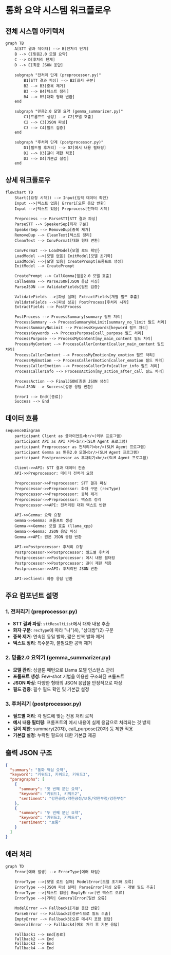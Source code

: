 # 통화 요약 시스템 워크플로우

## 전체 시스템 아키텍처

```mermaid
graph TB
    A[STT 결과 데이터] --> B[전처리 단계]
    B --> C[믿음2.0 모델 요약]
    C --> D[후처리 단계]
    D --> E[최종 JSON 응답]
    
    subgraph "전처리 단계 (preprocessor.py)"
        B1[STT 결과 파싱] --> B2[화자 구분]
        B2 --> B3[중복 제거]
        B3 --> B4[텍스트 정리]
        B4 --> B5[대화 형태 변환]
    end
    
    subgraph "믿음2.0 모델 요약 (gemma_summarizer.py)"
        C1[프롬프트 생성] --> C2[모델 호출]
        C2 --> C3[JSON 파싱]
        C3 --> C4[필드 검증]
    end
    
    subgraph "후처리 단계 (postprocessor.py)"
        D1[필드별 후처리] --> D2[예시 내용 필터링]
        D2 --> D3[길이 제한 적용]
        D3 --> D4[기본값 설정]
    end
```

## 상세 워크플로우

```mermaid
flowchart TD
    Start([요청 시작]) --> Input{입력 데이터 확인}
    Input -->|텍스트 없음| Error1[오류 응답 반환]
    Input -->|텍스트 있음| Preprocess[전처리 시작]
    
    Preprocess --> ParseSTT[STT 결과 파싱]
    ParseSTT --> SpeakerSep[화자 구분]
    SpeakerSep --> RemoveDup[중복 제거]
    RemoveDup --> CleanText[텍스트 정리]
    CleanText --> ConvFormat[대화 형태 변환]
    
    ConvFormat --> LoadModel{모델 로드 확인}
    LoadModel -->|모델 없음| InitModel[모델 초기화]
    LoadModel -->|모델 있음| CreatePrompt[프롬프트 생성]
    InitModel --> CreatePrompt
    
    CreatePrompt --> CallGemma[믿음2.0 모델 호출]
    CallGemma --> ParseJSON[JSON 응답 파싱]
    ParseJSON --> ValidateFields{필드 검증}
    
    ValidateFields -->|파싱 실패| ExtractFields[개별 필드 추출]
    ValidateFields -->|파싱 성공| PostProcess[후처리 시작]
    ExtractFields --> PostProcess
    
    PostProcess --> ProcessSummary[summary 필드 처리]
    ProcessSummary --> ProcessSummaryNoLimit[summary_no_limit 필드 처리]
    ProcessSummaryNoLimit --> ProcessKeywords[keyword 필드 처리]
    ProcessKeywords --> ProcessPurpose[call_purpose 필드 처리]
    ProcessPurpose --> ProcessMyContent[my_main_content 필드 처리]
    ProcessMyContent --> ProcessCallerContent[caller_main_content 필드 처리]
    ProcessCallerContent --> ProcessMyEmotion[my_emotion 필드 처리]
    ProcessMyEmotion --> ProcessCallerEmotion[caller_emotion 필드 처리]
    ProcessCallerEmotion --> ProcessCallerInfo[caller_info 필드 처리]
    ProcessCallerInfo --> ProcessAction[my_action_after_call 필드 처리]
    
    ProcessAction --> FinalJSON[최종 JSON 생성]
    FinalJSON --> Success[성공 응답 반환]
    
    Error1 --> End([종료])
    Success --> End
```

## 데이터 흐름

```mermaid
sequenceDiagram
    participant Client as 클라이언트<br/>(외부 프로그램)
    participant API as API 서버<br/>(SLM Agent 프로그램)
    participant Preprocessor as 전처리기<br/>(SLM Agent 프로그램)
    participant Gemma as 믿음2.0 모델<br/>(SLM Agent 프로그램)
    participant Postprocessor as 후처리기<br/>(SLM Agent 프로그램)
    
    Client->>API: STT 결과 데이터 전송
    API->>Preprocessor: 데이터 전처리 요청
    
    Preprocessor->>Preprocessor: STT 결과 파싱
    Preprocessor->>Preprocessor: 화자 구분 (recType)
    Preprocessor->>Preprocessor: 중복 제거
    Preprocessor->>Preprocessor: 텍스트 정리
    Preprocessor->>API: 전처리된 대화 텍스트 반환
    
    API->>Gemma: 요약 요청
    Gemma->>Gemma: 프롬프트 생성
    Gemma->>Gemma: 모델 호출 (llama_cpp)
    Gemma->>Gemma: JSON 응답 파싱
    Gemma->>API: 원본 JSON 응답 반환
    
    API->>Postprocessor: 후처리 요청
    Postprocessor->>Postprocessor: 필드별 후처리
    Postprocessor->>Postprocessor: 예시 내용 필터링
    Postprocessor->>Postprocessor: 길이 제한 적용
    Postprocessor->>API: 후처리된 JSON 반환
    
    API->>Client: 최종 응답 반환
```

## 주요 컴포넌트 설명

### 1. 전처리기 (preprocessor.py)
- **STT 결과 파싱**: `sttResultList`에서 대화 내용 추출
- **화자 구분**: `recType`에 따라 "나"(4), "상대방"(2) 구분
- **중복 제거**: 연속된 동일 발화, 짧은 반복 발화 제거
- **텍스트 정리**: 특수문자, 불필요한 공백 제거

### 2. 믿음2.0 요약기 (gemma_summarizer.py)
- **모델 관리**: 싱글톤 패턴으로 Llama 모델 인스턴스 관리
- **프롬프트 생성**: Few-shot 기법을 이용한 구조화된 프롬프트
- **JSON 파싱**: 다양한 형태의 JSON 응답을 안정적으로 파싱
- **필드 검증**: 필수 필드 확인 및 기본값 설정

### 3. 후처리기 (postprocessor.py)
- **필드별 처리**: 각 필드에 맞는 전용 처리 로직
- **예시 내용 필터링**: 프롬프트의 예시 내용이 실제 응답으로 처리되는 것 방지
- **길이 제한**: summary(20자), call_purpose(20자) 등 제한 적용
- **기본값 설정**: 누락된 필드에 대한 기본값 제공

## 출력 JSON 구조

```json
{
  "summary": "통화 핵심 요약",
  "keyword": "키워드1, 키워드2, 키워드3",
  "paragraphs": [
    {
      "summary": "첫 번째 문단 요약",
      "keyword": "키워드1, 키워드2",
      "sentiment": "강한긍정/약한긍정/보통/약한부정/강한부정"
    },
    {
      "summary": "두 번째 문단 요약",
      "keyword": "키워드3, 키워드4",
      "sentiment": "보통"
    }
  ]
}
```

## 에러 처리

```mermaid
graph TD
    Error[에러 발생] --> ErrorType{에러 타입}
    
    ErrorType -->|모델 로드 실패| ModelError[모델 초기화 오류]
    ErrorType -->|JSON 파싱 실패| ParseError[파싱 오류 - 개별 필드 추출]
    ErrorType -->|텍스트 없음| EmptyError[빈 텍스트 오류]
    ErrorType -->|기타| GeneralError[일반 오류]
    
    ModelError --> Fallback1[기본 응답 반환]
    ParseError --> Fallback2[정규식으로 필드 추출]
    EmptyError --> Fallback3[오류 메시지 포함 응답]
    GeneralError --> Fallback4[예외 처리 후 기본 응답]
    
    Fallback1 --> End[종료]
    Fallback2 --> End
    Fallback3 --> End
    Fallback4 --> End
``` 